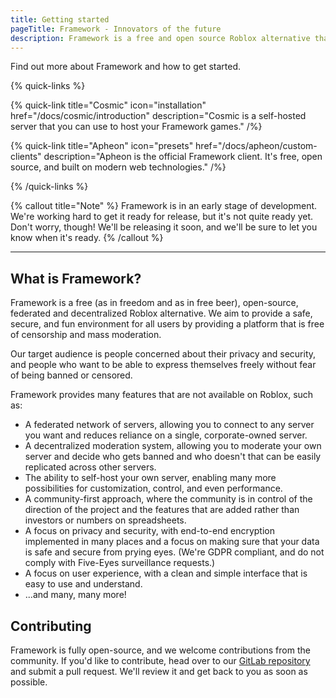 ```yaml
---
title: Getting started
pageTitle: Framework - Innovators of the future
description: Framework is a free and open source Roblox alternative that empowers true creativity and expression.
---
```


Find out more about Framework and how to get started.

{% quick-links %}

{% quick-link title="Cosmic" icon="installation" href="/docs/cosmic/introduction" description="Cosmic is a self-hosted server that you can use to host your Framework games." /%}

{% quick-link title="Apheon" icon="presets" href="/docs/apheon/custom-clients" description="Apheon is the official Framework client. It's free, open source, and built on modern web technologies." /%}

{% /quick-links %}

{% callout title="Note" %}
Framework is in an early stage of development. We're working hard to get it ready for release, but it's not quite ready yet. Don't worry, though! We'll be releasing it soon, and we'll be sure to let you know when it's ready.
{% /callout %}

---

## What is Framework?

Framework is a free (as in freedom and as in free beer), open-source, federated and decentralized Roblox alternative. We aim to provide a safe, secure, and fun environment for all users by providing a platform that is free of censorship and mass moderation.

Our target audience is people concerned about their privacy and security, and people who want to be able to express themselves freely without fear of being banned or censored.

Framework provides many features that are not available on Roblox, such as:

- A federated network of servers, allowing you to connect to any server you want and reduces reliance on a single, corporate-owned server.
- A decentralized moderation system, allowing you to moderate your own server and decide who gets banned and who doesn't that can be easily replicated across other servers.
- The ability to self-host your own server, enabling many more possibilities for customization, control, and even performance.
- A community-first approach, where the community is in control of the direction of the project and the features that are added rather than investors or numbers on spreadsheets.
- A focus on privacy and security, with end-to-end encryption implemented in many places and a focus on making sure that your data is safe and secure from prying eyes. (We're GDPR compliant, and do not comply with Five-Eyes surveillance requests.)
- A focus on user experience, with a clean and simple interface that is easy to use and understand.
- ...and many, many more!

## Contributing

Framework is fully open-source, and we welcome contributions from the community. If you'd like to contribute, head over to our [GitLab repository](https://invent.solarius.me/Soodam.re/framework) and submit a pull request. We'll review it and get back to you as soon as possible.
